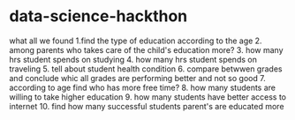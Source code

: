 # data-science-hackthon

what all we found 
1.find the type of education according to the age
2. among parents who takes care of the child's education more?
3. how many hrs student spends on studying
4. how many hrs student spends on traveling
5. tell about student health condition
6. compare betwwen grades and conclude whic all grades are performing better and not so good
7. according to age find who has more free time?
8. how many students are willing to take higher education
9. how many students have better access to internet
10. find how many successful students parent's are educated more

